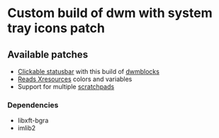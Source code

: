 # Custom build of dwm with system tray icons patch

## Available patches

- [Clickable statusbar](https://dwm.suckless.org/patches/statuscmd/) with this build of [dwmblocks](https://github.com/LukeSmithxyz/dwmblocks)
- [Reads Xresources](https://dwm.suckless.org/patches/xresources/) colors and variables
- Support for multiple [scratchpads](https://dwm.suckless.org/patches/scratchpads/)
### Dependencies
- libxft-bgra
- imlib2
